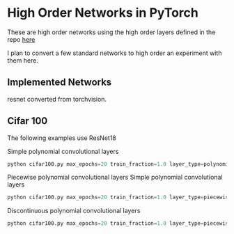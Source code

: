# High Order Networks in PyTorch
These are high order networks using the high order layers defined in the repo [here](https://github.com/jloveric/high-order-layers-torch)

I plan to convert a few standard networks to high order an experiment with them here.
## Implemented Networks

resnet converted from torchvision.

## Cifar 100
The following examples use ResNet18

Simple polynomial convolutional layers
```python
python cifar100.py max_epochs=20 train_fraction=1.0 layer_type=polynomial segments=1 n=3 batch_size=128 gradient_clip_val=0.5
```
Piecewise polynomial convolutional layers
Simple polynomial convolutional layers
```python
python cifar100.py max_epochs=20 train_fraction=1.0 layer_type=piecewise segments=2 n=3 batch_size=128 gradient_clip_val=0.5
```
Discontinuous polynomial convolutional layers
```python
python cifar100.py max_epochs=20 train_fraction=1.0 layer_type=piecewise segments=2 n=3 batch_size=128 gradient_clip_val=0.5
```